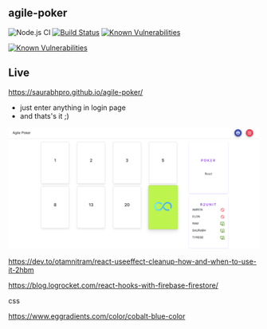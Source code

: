 ## agile-poker

![Node.js CI](https://github.com/saurabhpro/agile-poker/workflows/Node.js%20CI/badge.svg?branch=master)
[![Build Status](https://travis-ci.com/saurabhpro/agile-poker.svg?branch=master)](https://travis-ci.com/saurabhpro/agile-poker)
[![Known Vulnerabilities](https://support.snyk.io/hc/article_attachments/360007063717/uuid-cb438aa4-226e-2109-f901-c59ca233732e-en.png)](https://app.snyk.io/org/saurabhpro/project/28b5af13-51c7-4df7-bf20-f6d12359fabe)

[![Known Vulnerabilities](https://snyk.io/test/github/saurabhpro/agile-poker/badge.svg?targetFile=package.json)](https://snyk.io/test/github/saurabhpro/agile-poker?targetFile=package.json)


## Live
https://saurabhpro.github.io/agile-poker/
- just enter anything in login page
- and thats's it ;)

![app](demo/app-demo.png)


https://dev.to/otamnitram/react-useeffect-cleanup-how-and-when-to-use-it-2hbm

https://blog.logrocket.com/react-hooks-with-firebase-firestore/

css

https://www.eggradients.com/color/cobalt-blue-color
